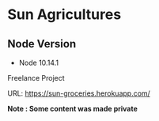 # Sun Agricultures

## Node Version
- Node 10.14.1

Freelance Project

URL: https://sun-groceries.herokuapp.com/

**Note : Some content was made private**
